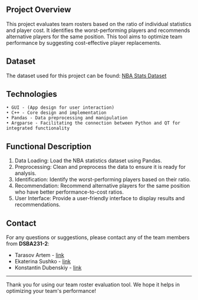 ## Project Overview
This project evaluates team rosters based on the ratio of individual statistics and player cost. It identifies the worst-performing players and recommends alternative players for the same position. This tool aims to optimize team performance by suggesting cost-effective player replacements.


## Dataset
The dataset used for this project can be found: [NBA Stats Dataset](https://www.kaggle.com/datasets/4cf9e8ce65a339e1907aedef4cc16f5dd125bf9999b0050291b550746f53b8ac)

## Technologies
    • GUI - (App design for user interaction)
    • C++ - Core design and implementation
    • Pandas - Data preprocessing and manipulation
    • Argparse - Facilitating the connection between Python and QT for integrated functionality


## Functional Description
1. Data Loading: Load the NBA statistics dataset using Pandas.
2. Preprocessing: Clean and preprocess the data to ensure it is ready for analysis.
3. Identification: Identify the worst-performing players based on their ratio.
4. Recommendation: Recommend alternative players for the same position who have better performance-to-cost ratios.
5. User Interface: Provide a user-friendly interface to display results and recommendations.
      

## Contact
For any questions or suggestions, please contact any of the team members from **DSBA231-2**:
- Tarasov Artem - [link](https://github.com/artem2284708)
- Ekaterina Sushko - [link](https://github.com/ekaterinassss)
- Konstantin Dubenskiy - [link](https://github.com/konstantin06)

---

Thank you for using our team roster evaluation tool. We hope it helps in optimizing your team's performance!
